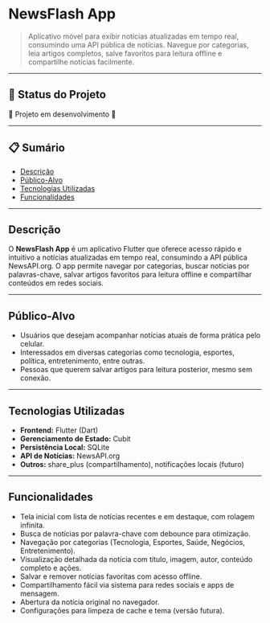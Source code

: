 # NewsFlash App


> Aplicativo móvel para exibir notícias atualizadas em tempo real, consumindo uma API pública de notícias. Navegue por categorias, leia artigos completos, salve favoritos para leitura offline e compartilhe notícias facilmente.

---

## 🚧 Status do Projeto

:construction: Projeto em desenvolvimento :construction:

---

## 📋 Sumário

- [Descrição](#descrição)
- [Público-Alvo](#público-alvo)
- [Tecnologias Utilizadas](#tecnologias-utilizadas)
- [Funcionalidades](#funcionalidades)

---

## Descrição

O **NewsFlash App** é um aplicativo Flutter que oferece acesso rápido e intuitivo a notícias atualizadas em tempo real, consumindo a API pública NewsAPI.org. O app permite navegar por categorias, buscar notícias por palavras-chave, salvar artigos favoritos para leitura offline e compartilhar conteúdos em redes sociais.

---

## Público-Alvo

- Usuários que desejam acompanhar notícias atuais de forma prática pelo celular.
- Interessados em diversas categorias como tecnologia, esportes, política, entretenimento, entre outras.
- Pessoas que querem salvar artigos para leitura posterior, mesmo sem conexão.

---

## Tecnologias Utilizadas

- **Frontend:** Flutter (Dart)
- **Gerenciamento de Estado:** Cubit
- **Persistência Local:** SQLite
- **API de Notícias:** NewsAPI.org
- **Outros:** share_plus (compartilhamento), notificações locais (futuro)

---

## Funcionalidades

- Tela inicial com lista de notícias recentes e em destaque, com rolagem infinita.
- Busca de notícias por palavra-chave com debounce para otimização.
- Navegação por categorias (Tecnologia, Esportes, Saúde, Negócios, Entretenimento).
- Visualização detalhada da notícia com título, imagem, autor, conteúdo completo e ações.
- Salvar e remover notícias favoritas com acesso offline.
- Compartilhamento fácil via sistema para redes sociais e apps de mensagem.
- Abertura da notícia original no navegador.
- Configurações para limpeza de cache e tema (versão futura).

